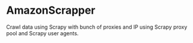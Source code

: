 # AmazonScrapper
Crawl data using Scrapy with bunch of proxies and IP using Scrapy proxy pool and Scrapy user agents.
